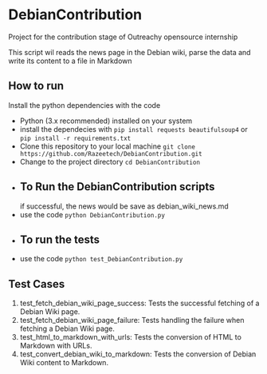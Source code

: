 # DebianContribution
Project for the contribution stage of Outreachy opensource internship

This script wil reads the news page in the Debian wiki, parse the data and write its content to a file in Markdown

<h2>How to run</h2>

Install the python dependencies with the code
<ul>
<li>Python (3.x recommended) installed on your system</li>
<li>install the dependecies with <code>pip install requests beautifulsoup4</code> or <code>pip install -r requirements.txt</code>
</li>
<li>Clone this repository to your local machine <code>git clone https://github.com/Razeetech/DebianContribution.git</code></li>
<li>Change to the project directory <code>cd DebianContribution</code></li>
  
<li><h2>To Run the DebianContribution scripts</h2></li>
if successful, the news would be save as debian_wiki_news.md
  
<li> use the code <code>python DebianContribution.py</code></li>

<li><h2>To run the tests </h2></li>

<li> use the code <code>python test_DebianContribution.py</code></li>
</ul>

<h2>Test Cases</h2>
<ol>
<li>test_fetch_debian_wiki_page_success: Tests the successful fetching of a Debian Wiki page.</li>
<li>test_fetch_debian_wiki_page_failure: Tests handling the failure when fetching a Debian Wiki page.</li>
<li>test_html_to_markdown_with_urls: Tests the conversion of HTML to Markdown with URLs.</li>
<li>test_convert_debian_wiki_to_markdown: Tests the conversion of Debian Wiki content to Markdown.</li>
</ol>
